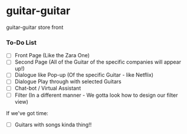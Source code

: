 # guitar-guitar
guitar-guitar store front

### To-Do List

- [ ] Front Page (Like the Zara One)
- [ ] Second Page (All of the Guitar of the specific companies will appear up!)
- [ ] Dialogue like Pop-up (Of the specific Guitar - like Netflix)
- [ ] Dialogue Play through with selected Guitars
- [ ] Chat-bot / Virtual Assistant
- [ ] Filter (In a different manner - We gotta look how to design our filter view)

If we've got time: 
- [ ] Guitars with songs kinda thing!!